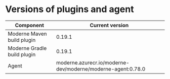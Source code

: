 # Versions of plugins and agent

| Component                   | Current version                                             |
| --------------------------- |-------------------------------------------------------------|
| Moderne Maven build plugin  | 0.19.1                                                      |
| Moderne Gradle build plugin | 0.19.1                                                      |
| Agent                       | moderne.azurecr.io/moderne-dev/moderne/moderne-agent:0.78.0 |
